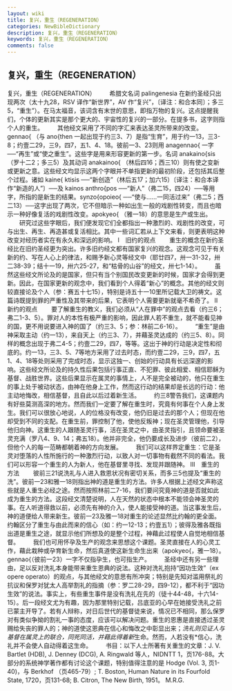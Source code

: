 ```yaml
---
layout: wiki
title: 复兴，重生（REGENERATION）
categories: NewBibleDictionary
description: 复兴，重生（REGENERATION）
keywords: 复兴，重生（REGENERATION）
comments: false
---
```


## 复兴，重生（REGENERATION）



复兴，重生（REGENERATION）
　　希腊文名词 palingenesia 在新约圣经只出现两次（太十九28，RSV 译作“新世界”，AV 作“复兴”，〔译注：和合本同〕；多三5，“重生”）。在马太福音，该词含有末世的意思，即指万物的复兴。这点提醒我们，个体的更新其实是那个更大的、宇宙性的复兴的一部分。在提多书，这字则指个人的重生。
　　其他经文采用了不同的字汇来表达圣灵所带来的改变。gennao{ （与 ano{then 一起出现于约三3、7）是指“生育”，用于约一13，三3-8；约壹二29，三9，四7，五1、4、18。彼前一3、23则用 anagennao{ 一字──“再生”或“使之重生”。这些字是用来形容更新的第一步。名词 anakaino{sis （罗十二2；多三5）及其动词 anakainoo{ （林后四16；西三10）则有使之变新或更新之意。这些经文均显示这两个字眼并不单指更新的最初阶段，还包括其后整个过程。诸如 kaine{ ktisis ──“新创造”（林后五17；加六15）〔译注：和合本译作“新造的人”〕──及 kainos anthro{pos ──“新人”（弗二15，四24）──等用字，所指的是新生的结果。synzo{opoieo{ ──“使与……一同活过来”（弗二5；西二13）──这字出现了两次，它不但暗示一种如出生一般的戏剧性转变，而且也暗示一种好像复活的戏剧性改变。apokyeo{ （雅一18）的意思是生产或生出。
　　研究过这些字眼后，我们便发现它们全都指出一种激烈的、戏剧性的改变，可与出生、再生、再造甚或复活相比。其中一些词汇若从上下文来看，则更表明这种改变对经历者实在有永久和深远的影响。
Ⅰ　旧约的观点
　　重生的概念在新约圣经比在旧约圣经更为突出。许多旧约经文都有国家复兴的观念。这观念可见于有关新的约、写在人心上的律法，和赐予新心灵等经文中（耶廿四7，卅一31-32，卅二38-39；结十一19，卅六25-27，和“枯骨的山谷”的经文，卅七1-14）。
　　虽然这些经文所论及的是国家，但只有当个别国民改变更新的时候，国家才会得到更新。因此，在国家更新的观念中，我们看到个人得着“新心”的概念。其他的经文则较直接论及个人（参：赛五十七15），特别是诗五十一10里所记载大卫的祷文。这篇诗既提到罪的严重性及其带来的后果，它表明个人需要更新就毫不希奇了。
Ⅱ　新约的观点
　　要了解重生的教义，我们必须从“人在罪中”的观点去看（约三6；弗二1-3、5）。罪对人的本性有极严重的影响，因此罪人若不重生，就不能看见神的国，更不用说要进入神的国了（约三3、5；参：林前二6-16）。
　　“重生”是由神采取主动（约一13），来自天上（约三3、7），并藉圣灵达成的（约三5、8）。同样的概念出现于弗二4-5；约壹二29，四7，等等。这出于神的行动是决定性和彻底的。约一13，三3、5、7等地方采用了过去时态，而约壹二29，三9，四7，五1、4、18等处则采用了完成时态，显示这独一、创始的行动具有长远深邃的影响。这些经文所论及的持久性后果包括行事正直、不犯罪、彼此相爱、相信耶稣为基督、战胜世界。这些后果显示在属灵的事情上，人不是完全被动的，他只在重生的事上处于被动状态，由神在他身上工作，然而这行动的结果却是长远的行动：他主动地悔改，相信基督，且自此以后过着新生活。
　　约三8警告我们，这课题内有好些莫测高深的地方。然而我们一定要了解在重生时，究竟有何事在个人身上发生。我们可以很放心地说，人的位格没有改变，他仍旧是过去的那个人；但现在他却受到不同的支配。在重生前，罪控制了他，使他反叛神；现在圣灵管理他，引导他归向神。这重生的人跟随圣灵行事，活在圣灵之中，由圣灵指引，且领命要被圣灵充满（罗八4、9、14；弗五18）。他并非完全，他仍要成长及进步（彼前二2），但他个人的每一范畴都朝着神的方向发展。
　　我们可以这样界定重生：它是圣灵对堕落的人性所施行的一种激烈行动，以致人对一切事物有截然不同的看法。我们可以形容一个重生的人为新人，他在基督里寻找、发现并跟随神。
Ⅲ　重生的方法
　　彼前三21说洗礼与人进入救恩状况有密切关系，而多三5也提及“重生的洗”。彼前一23和雅一18则指出神的道是重生的方法。许多人根据上述经文声称这些就是人重生必经之途。然而按照林前二7-16，我们要问究竟神的道是否就如此成为重生的方法。这段经文清楚说明，人在天然的状态中根本不能领会神圣灵的事。在人听道得救以前，必须先有神的介入，使人能接受神的道。当这事发生后，神的道便给人带来新生。彼前一23及雅一18对重生的论述显然比约翰的更全面。约翰区分了重生与由此而来的信心（如：约一12-13；约壹五1）；彼得及雅各既指出道是重生之途，就显示他们所想及的是整个过程，神藉此过程使人自觉地相信基督。
　　我们也可用怀孕及生产的观念来思想这个课题。圣灵直接在人的心灵工作，藉此栽种或孕育新生命，然后真道使这新生命生出来（apokyeo{，雅一18）。gennao{（彼前一23）一字不仅指孕生，也可指生产。
　　圣经中还有另一些理由，足以反对洗礼本身能带来重生恩典的说法。这种对洗礼抱持“因功生效”（ex opere operato）的观点，与其他经文的意思有所冲突；特别是先知对滥用祭礼的抗议和保罗对犹太人高举割礼的指摘（参：罗二28-29，四9-12），都不利于“因功生效”的说法。事实上，有些重生事件是没有洗礼在先的（徒十44-48，十六14-15）。后一段经文尤为有趣，因为那里特别记载，吕底亚的心早在她接受洗礼之前已蒙主开导了。若有人辩称，对日后世代的基督徒来说，情况已不相同，那么保罗对有类似争拗的割礼一事的态度，应该可以解决问题。重生的恩惠是直接透过圣灵赐给失丧的罪人的；神的道使这恩典在信心和悔改之中彰显出来；*洗礼则见证人与基督在属灵上的联合，同死同活，并藉此得着新*生命。然而，人若没有*信心，洗礼并不会使人自动得着这生命。
　　书目：以下人士所著有关重生的文章：J. V. Bartlet (HDB), J. Denney (DCG), A. Ringwald 等人，NIDNTT 1，页176-88。大部分的系统神学著作都有讨论这个课题，特别值得注意的是 Hodge (Vol. 3, 页1-40)，与 Berkhof （页465-79）; T. Boston, Human Nature in its Fourfold State, 1720，页131-68; B. Citron, The New Birth, 1951。
M.R.G.




